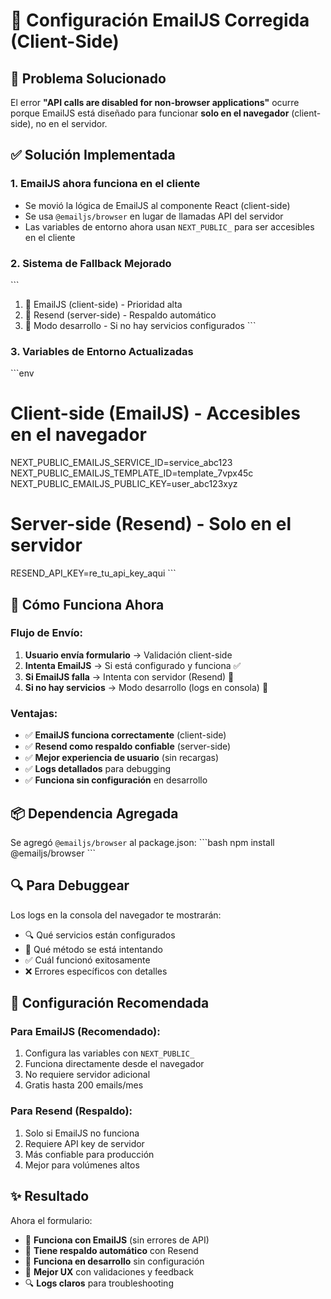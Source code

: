 # 📧 Configuración EmailJS Corregida (Client-Side)

## 🔧 **Problema Solucionado**

El error **"API calls are disabled for non-browser applications"** ocurre porque EmailJS está diseñado para funcionar **solo en el navegador** (client-side), no en el servidor.

## ✅ **Solución Implementada**

### 1. **EmailJS ahora funciona en el cliente**
- Se movió la lógica de EmailJS al componente React (client-side)
- Se usa `@emailjs/browser` en lugar de llamadas API del servidor
- Las variables de entorno ahora usan `NEXT_PUBLIC_` para ser accesibles en el cliente

### 2. **Sistema de Fallback Mejorado**
\`\`\`
1. 🎯 EmailJS (client-side) - Prioridad alta
2. 🔄 Resend (server-side) - Respaldo automático  
3. 📧 Modo desarrollo - Si no hay servicios configurados
\`\`\`

### 3. **Variables de Entorno Actualizadas**
\`\`\`env
# Client-side (EmailJS) - Accesibles en el navegador
NEXT_PUBLIC_EMAILJS_SERVICE_ID=service_abc123
NEXT_PUBLIC_EMAILJS_TEMPLATE_ID=template_7vpx45c  
NEXT_PUBLIC_EMAILJS_PUBLIC_KEY=user_abc123xyz

# Server-side (Resend) - Solo en el servidor
RESEND_API_KEY=re_tu_api_key_aqui
\`\`\`

## 🚀 **Cómo Funciona Ahora**

### **Flujo de Envío:**
1. **Usuario envía formulario** → Validación client-side
2. **Intenta EmailJS** → Si está configurado y funciona ✅
3. **Si EmailJS falla** → Intenta con servidor (Resend) 🔄
4. **Si no hay servicios** → Modo desarrollo (logs en consola) 📧

### **Ventajas:**
- ✅ **EmailJS funciona correctamente** (client-side)
- ✅ **Resend como respaldo confiable** (server-side)
- ✅ **Mejor experiencia de usuario** (sin recargas)
- ✅ **Logs detallados** para debugging
- ✅ **Funciona sin configuración** en desarrollo

## 📦 **Dependencia Agregada**

Se agregó `@emailjs/browser` al package.json:
\`\`\`bash
npm install @emailjs/browser
\`\`\`

## 🔍 **Para Debuggear**

Los logs en la consola del navegador te mostrarán:
- 🔍 Qué servicios están configurados
- 🚀 Qué método se está intentando
- ✅ Cuál funcionó exitosamente
- ❌ Errores específicos con detalles

## 🎯 **Configuración Recomendada**

### **Para EmailJS (Recomendado):**
1. Configura las variables con `NEXT_PUBLIC_`
2. Funciona directamente desde el navegador
3. No requiere servidor adicional
4. Gratis hasta 200 emails/mes

### **Para Resend (Respaldo):**
1. Solo si EmailJS no funciona
2. Requiere API key de servidor
3. Más confiable para producción
4. Mejor para volúmenes altos

## ✨ **Resultado**

Ahora el formulario:
- 🎯 **Funciona con EmailJS** (sin errores de API)
- 🔄 **Tiene respaldo automático** con Resend
- 📧 **Funciona en desarrollo** sin configuración
- 🚀 **Mejor UX** con validaciones y feedback
- 🔍 **Logs claros** para troubleshooting
